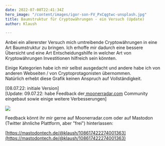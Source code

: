 ```yaml
---
date: 2022-07-08T22:41:34Z
hero_image: "/content/images/igor-son-FV_PxCqgtwc-unsplash.jpg"
title: Baumstruktur für Cryptowährungen - ein Versuch (Update)
author: Klaush

---
```

Anbei ein allererster Versuch mich umtreibende Cryptowährungen in eine Art Baumstruktur zu bringen. Ich erhoffe mir dadurch eine bessere Übersicht und eine Art Entscheidungshilfe in welcher Art von Kryptowährungen Investitionen hilfreich sein könnten.

Einige Kategorien habe ich mir selbst ausgedacht und andere habe ich von anderen Webseiten / von Cryptoprotagonisten übernommen.  
Natürlich erhebt diese Grafik keinen Anspruch auf Vollständigkeit.

\[08.07.22: initiale Version\]  
\[Update: 09.07.22: habe Feedback der[ moonerradar.com](www.moonerradar.com) Community eingebaut sowie einige weitere Verbesserungen\]

![](https://media.weingaertner-it.de/mastodontech/media_attachments/files/108/617/418/710/363/050/original/cf018b14929ccd55.png)

Feedback könnt ihr mir gerne auf Moonerradar.com oder auf Mastodon (Twitter ähnliche Plattform, aber "frei") hinterlassen:

[https://mastodontech.de/@klaush/108617422274001363](https://mastodontech.de/@klaush/108617422274001363)